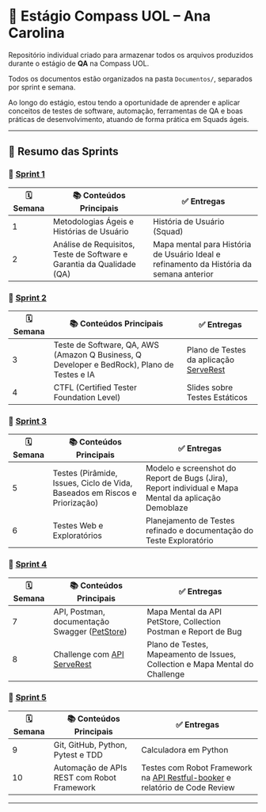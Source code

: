 # 🚀 Estágio Compass UOL – Ana Carolina

Repositório individual criado para armazenar todos os arquivos produzidos durante o estágio de **QA** na Compass UOL.

Todos os documentos estão organizados na pasta `Documentos/`, separados por sprint e semana.

Ao longo do estágio, estou tendo a oportunidade de aprender e aplicar conceitos de testes de software, automação, ferramentas de QA e boas práticas de desenvolvimento, atuando de forma prática em Squads ágeis.

---

## 📌 Resumo das Sprints

### 🔁 [Sprint 1](Documentos/Sprint%201)

| 🗓️ Semana | 📚 Conteúdos Principais | ✅ Entregas |
|-----------|------------------------|------------|
| 1         | Metodologias Ágeis e Histórias de Usuário | História de Usuário (Squad) |
| 2         | Análise de Requisitos, Teste de Software e Garantia da Qualidade (QA) | Mapa mental para História de Usuário Ideal e refinamento da História da semana anterior |

### 🔁 [Sprint 2](Documentos/Sprint%202)

| 🗓️ Semana | 📚 Conteúdos Principais | ✅ Entregas |
|-----------|------------------------|------------|
| 3         | Teste de Software, QA, AWS (Amazon Q Business, Q Developer e BedRock), Plano de Testes e IA | Plano de Testes da aplicação [ServeRest](https://front.serverest.dev) |
| 4         | CTFL (Certified Tester Foundation Level) | Slides sobre Testes Estáticos |

### 🔁 [Sprint 3](Documentos/Sprint%203)

| 🗓️ Semana | 📚 Conteúdos Principais | ✅ Entregas |
|-----------|------------------------|------------|
| 5         | Testes (Pirâmide, Issues, Ciclo de Vida, Baseados em Riscos e Priorização) | Modelo e screenshot do Report de Bugs (Jira), Report individual e Mapa Mental da aplicação Demoblaze |
| 6         | Testes Web e Exploratórios | Planejamento de Testes refinado e documentação do Teste Exploratório |

### 🔁 [Sprint 4](Documentos/Sprint%204)

| 🗓️ Semana | 📚 Conteúdos Principais | ✅ Entregas |
|-----------|------------------------|------------|
| 7         | API, Postman, documentação Swagger ([PetStore](https://petstore3.swagger.io/)) | Mapa Mental da API PetStore, Collection Postman e Report de Bug |
| 8         | Challenge com [API ServeRest](https://compassuol.serverest.dev/) | Plano de Testes, Mapeamento de Issues, Collection e Mapa Mental do Challenge |

### 🔁 [Sprint 5](Documentos/Sprint%205)

| 🗓️ Semana | 📚 Conteúdos Principais | ✅ Entregas |
|-----------|------------------------|------------|
| 9         | Git, GitHub, Python, Pytest e TDD | Calculadora em Python |
| 10        | Automação de APIs REST com Robot Framework | Testes com Robot Framework na [API Restful-booker](https://restful-booker.herokuapp.com/apidoc/index.html) e relatório de Code Review |

---
